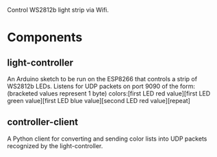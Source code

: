 Control WS2812b light strip via Wifi.

# Components

## light-controller
An Arduino sketch to be run on the ESP8266 that controls a strip of WS2812b LEDs.
Listens for UDP packets on port 9090 of the form: (bracketed values represent 1 byte)
colors:\[first LED red value\]\[first LED green value\]\[first LED blue value\]\[second LED red value\][repeat]

## controller-client
A Python client for converting and sending color lists into UDP packets recognized by the light-controller.